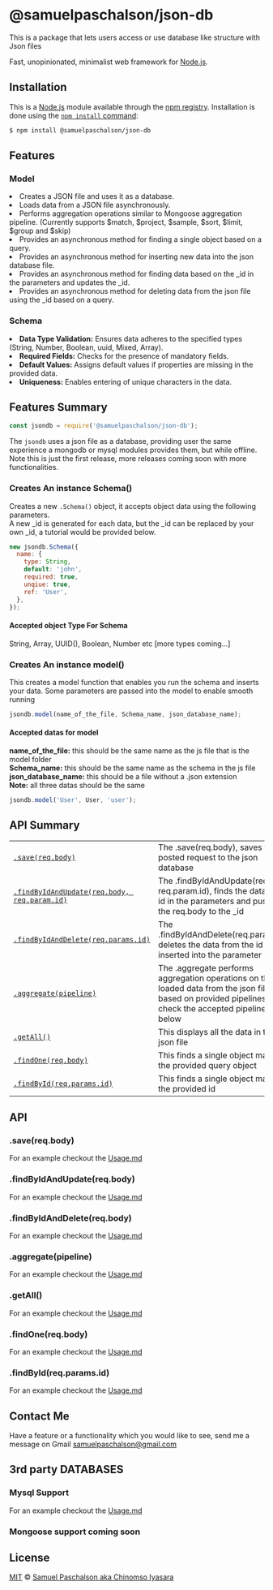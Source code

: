 # @samuelpaschalson/json-db

This is a package that lets users access or use database like structure with Json files

Fast, unopinionated, minimalist web framework for [Node.js](http://nodejs.org).

<!-- [![NPM Version][npm-version-image]][npm-url]
[![NPM Install Size][npm-install-size-image]][npm-install-size-url]
[![NPM Downloads][npm-downloads-image]][npm-downloads-url] -->

## Installation

This is a [Node.js](https://nodejs.org/en/) module available through the
[npm registry](https://www.npmjs.com/). Installation is done using the
[`npm install` command](https://docs.npmjs.com/getting-started/installing-npm-packages-locally):

```sh
$ npm install @samuelpaschalson/json-db
```

## Features

### Model

<li>Creates a JSON file and uses it as a database.</li>
<li>Loads data from a JSON file asynchronously.</li>
<li>Performs aggregation operations similar to Mongoose aggregation pipeline. (Currently supports $match, $project, $sample, $sort, $limit, $group and $skip)</li>
<li>Provides an asynchronous method for finding a single object based on a query.</li>
<li> Provides an asynchronous method for inserting new data into the json database file.</li>
<li>Provides an asynchronous method for finding data based on the _id in the parameters and updates the _id.</li>
<li> Provides an asynchronous method for deleting data from the json file using the _id based on a query.</li>

### Schema

<li><b>Data Type Validation:</b> Ensures data adheres to the specified types (String, Number, Boolean, uuid, Mixed, Array).</li>
<li><b>Required Fields:</b> Checks for the presence of mandatory fields.</li>
<li><b>Default Values:</b> Assigns default values if properties are missing in the provided data.</li>
<li><b>Uniqueness:</b> Enables entering of unique characters in the data.</li>

## Features Summary

```js
const jsondb = require('@samuelpaschalson/json-db');
```

The `jsondb` uses a json file as a database, providing user the same experience a mongodb or mysql modules provides them, but while offline. Note this is just the first release, more releases coming soon with more functionalities.

### Creates An instance Schema()

Creates a new `.Schema()` object, it accepts object data using the following parameters.<br>
A new \_id is generated for each data, but the \_id can be replaced by your own \_id, a tutorial would be provided below.

```js
new jsondb.Schema({
  name: {
    type: String,
    default: 'john',
    required: true,
    unqiue: true,
    ref: 'User',
  },
});
```

#### Accepted **object** Type For Schema

String, Array, UUID(), Boolean, Number etc [more types coming...]

### Creates An instance model()

This creates a model function that enables you run the schema and inserts your data. Some parameters are passed into the model to enable smooth running

```js
jsondb.model(name_of_the_file, Schema_name, json_database_name);
```

#### Accepted datas for model

**name_of_the_file:** this should be the same name as the js file that is the model folder<br>
**Schema_name:** this should be the same name as the schema in the js file<br>
**json_database_name:** this should be a file without a .json extension<br>
**Note:** all three datas should be the same

```js
jsondb.model('User', User, 'user');
```

## API Summary

|                                                                    |                                                                                                                                                      |
| ------------------------------------------------------------------ | ---------------------------------------------------------------------------------------------------------------------------------------------------- |
| [`.save(req.body)`](#save)                                         | The .save(req.body), saves the posted request to the json database                                                                                   |
| [`.findByIdAndUpdate(req.body, req.param.id)`](#findbyidandupdate) | The .findByIdAndUpdate(req.body, req.param.id), finds the data by the id in the parameters and pushes the req.body to the \_id                       |
| [`.findByIdAndDelete(req.params.id)`](#findbyidanddelete)          | The .findByIdAndDelete(req.params.id), deletes the data from the id inserted into the parameter                                                      |
| [`.aggregate(pipeline)`](#aggregate)                               | The .aggregate performs aggregation operations on the loaded data from the json file based on provided pipelines, check the accepted pipelines below |
| [`.getAll()`](#getall)                                             | This displays all the data in the json file                                                                                                          |
| [`.findOne(req.body)`](#findone)                                   | This finds a single object matching the provided query object                                                                                        |
| [`.findById(req.params.id)`](#findone)                             | This finds a single object matching the provided id                                                                                                  |

## API

### .save(req.body)

For an example checkout the [Usage.md](USAGE.md)

### .findByIdAndUpdate(req.body)

For an example checkout the [Usage.md](USAGE.md)

### .findByIdAndDelete(req.body)

For an example checkout the [Usage.md](USAGE.md)

### .aggregate(pipeline)

For an example checkout the [Usage.md](USAGE.md)

### .getAll()

For an example checkout the [Usage.md](USAGE.md)

### .findOne(req.body)

For an example checkout the [Usage.md](USAGE.md)

### .findById(req.params.id)

For an example checkout the [Usage.md](USAGE.md)

## Contact Me

Have a feature or a functionality which you would like to see, send me a message on Gmail [samuelpaschalson@gmail.com](samuelpaschalson@gmail.com)

## 3rd party DATABASES

### Mysql Support

For an example checkout the [Usage.md](USAGE.md)

### Mongoose support coming soon

## License

[MIT](LICENSE.md) © [Samuel Paschalson aka Chinomso Iyasara](https://samuel-paschalson.netlify.app/)

[npm-downloads-image]: https://badgen.net/npm/dm/express
[npm-downloads-url]: https://npmcharts.com/compare/express?minimal=true
[npm-install-size-image]: https://badgen.net/packagephobia/install/express
[npm-install-size-url]: https://packagephobia.com/result?p=express
[npm-url]: https://npmjs.org/package/express
[npm-version-image]: https://badgen.net/npm/v/express
